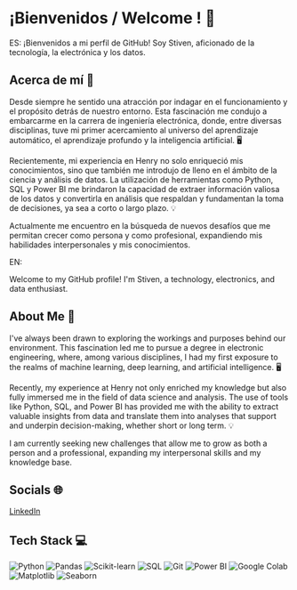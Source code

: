 # ¡Bienvenidos / Welcome ! 👋
ES:
¡Bienvenidos a mi perfil de GitHub! Soy Stiven, aficionado de la tecnología, la electrónica y los datos.

## Acerca de mí 👀
Desde siempre he sentido una atracción por indagar en el funcionamiento y el propósito detrás de nuestro entorno. Esta fascinación me condujo a embarcarme en la carrera de ingeniería electrónica, donde, entre diversas disciplinas, tuve mi primer acercamiento al universo del aprendizaje automático, el aprendizaje profundo y la inteligencia artificial. 🖥

Recientemente, mi experiencia en Henry no solo enriqueció mis conocimientos, sino que también me introdujo de lleno en el ámbito de la ciencia y análisis de datos. La utilización de herramientas como Python, SQL y Power BI me brindaron la capacidad de extraer información valiosa de los datos y convertirla en análisis que respaldan y fundamentan la toma de decisiones, ya sea a corto o largo plazo. 💡

Actualmente me encuentro en la búsqueda de nuevos desafíos que me permitan crecer como persona y como profesional, expandiendo mis habilidades interpersonales y mis conocimientos.


EN:

Welcome to my GitHub profile! I'm Stiven, a technology, electronics, and data enthusiast.

## About Me 👀
I've always been drawn to exploring the workings and purposes behind our environment. This fascination led me to pursue a degree in electronic engineering, where, among various disciplines, I had my first exposure to the realms of machine learning, deep learning, and artificial intelligence. 🖥

Recently, my experience at Henry not only enriched my knowledge but also fully immersed me in the field of data science and analysis. The use of tools like Python, SQL, and Power BI has provided me with the ability to extract valuable insights from data and translate them into analyses that support and underpin decision-making, whether short or long term. 💡

I am currently seeking new challenges that allow me to grow as both a person and a professional, expanding my interpersonal skills and my knowledge base.


## Socials 🌐

[LinkedIn](https://www.linkedin.com/in/stivenlm)

## Tech Stack 💻

![Python](https://img.shields.io/badge/-Python-blue?style=flat&logo=python&logoColor=white)
![Pandas](https://img.shields.io/badge/-Pandas-lightgrey?style=flat&logo=pandas&logoColor=blue)
![Scikit-learn](https://img.shields.io/badge/-Scikit--learn-orange?style=flat&logo=scikit-learn&logoColor=blue)
![SQL](https://img.shields.io/badge/-SQL-red?style=flat&logo=sql&logoColor=white)
![Git](https://img.shields.io/badge/-Git-black?style=flat&logo=git&logoColor=red)
![Power BI](https://img.shields.io/badge/-Power%20BI-yellow?style=flat&logo=power-bi&logoColor=white)
![Google Colab](https://img.shields.io/badge/-Google%20Colab-orange?style=flat&logo=google-colab&logoColor=white)
![Matplotlib](https://img.shields.io/badge/-Matplotlib-purple?style=flat&logo=matplotlib&logoColor=white)
![Seaborn](https://img.shields.io/badge/-Seaborn-green?style=flat&logo=seaborn&logoColor=white)

